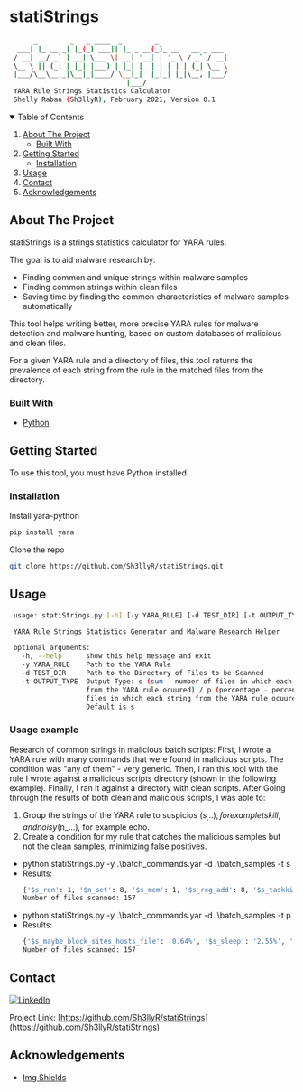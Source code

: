 # statiStrings
   ```sh
         _        _   _ ____  _        _
	 ___| |_ __ _| |_(_) ___|| |_ _ __(_)_ __   __ _ ___
	/ __| __/ _` | __| \___ \| __| '__| | '_ \ / _` / __|
	\__ \ || (_| | |_| |___) | |_| |  | | | | | (_| \__ \
	|___/\__\__,_|\__|_|____/ \__|_|  |_|_| |_|\__, |___/
			       			    |___/
	YARA Rule Strings Statistics Calculator
	Shelly Raban (Sh3llyR), February 2021, Version 0.1
   ```

<!-- PROJECT SHIELDS -->
<!--
*** I'm using markdown "reference style" links for readability.
*** Reference links are enclosed in brackets [ ] instead of parentheses ( ).
*** See the bottom of this document for the declaration of the reference variables
*** for contributors-url, forks-url, etc. This is an optional, concise syntax you may use.
*** https://www.markdownguide.org/basic-syntax/#reference-style-links
-->



<!-- TABLE OF CONTENTS -->
<details open="open">
  <summary>Table of Contents</summary>
  <ol>
    <li>
      <a href="#about-the-project">About The Project</a>
      <ul>
        <li><a href="#built-with">Built With</a></li>
      </ul>
    </li>
    <li>
      <a href="#getting-started">Getting Started</a>
      <ul>
        <li><a href="#installation">Installation</a></li>
      </ul>
    </li>
    <li><a href="#usage">Usage</a></li>
    <li><a href="#contact">Contact</a></li>
    <li><a href="#acknowledgements">Acknowledgements</a></li>
  </ol>
</details>



<!-- ABOUT THE PROJECT -->
## About The Project

statiStrings is a strings statistics calculator for YARA rules.

The goal is to aid malware research by:
* Finding common and unique strings within malware samples
* Finding common strings within clean files
* Saving time by finding the common characteristics of malware samples automatically

This tool helps writing better, more precise YARA rules for malware detection and malware hunting, based on custom databases of malicious and clean files.

For a given YARA rule and a directory of files, this tool returns the prevalence of each string from the rule in the matched files from the directory.



### Built With

* [Python](https://www.python.org/)



<!-- GETTING STARTED -->
## Getting Started

To use this tool, you must have Python installed.


### Installation

Install yara-python
   ```sh
   pip install yara
   ```

Clone the repo
   ```sh
   git clone https://github.com/Sh3llyR/statiStrings.git
   ```



<!-- USAGE EXAMPLES -->
## Usage

   ```sh
	usage: statiStrings.py [-h] [-y YARA_RULE] [-d TEST_DIR] [-t OUTPUT_TYPE]

	YARA Rule Strings Statistics Generator and Malware Research Helper

	optional arguments:
	  -h, --help      show this help message and exit
	  -y YARA_RULE    Path to the YARA Rule
	  -d TEST_DIR     Path to the Directory of Files to be Scanned
	  -t OUTPUT_TYPE  Output Type: s (sum - number of files in which each string
					  from the YARA rule ocuured) / p (percentage - percent of
					  files in which each string from the YARA rule ocuured).
					  Default is s
   ```

### Usage example

Research of common strings in malicious batch scripts:
First, I wrote a YARA rule with many commands that were found in malicious scripts. The condition was "any of them" - very generic.
Then, I ran this tool with the rule I wrote against a malicious scripts directory (shown in the following example).
Finally, I ran it against a directory with clean scripts.
After Going through the results of both clean and malicious scripts, I was able to:
1. Group the strings of the YARA rule to suspicios ($s_...), for example tskill, and noisy ($n_...), for example echo.
2. Create a condition for my rule that catches the malicious samples but not the clean samples, minimizing false positives.

* python statiStrings.py -y .\batch_commands.yar -d .\batch_samples -t s
* Results:
	```sh
	{'$s_ren': 1, '$n_set': 8, '$s_mem': 1, '$s_reg_add': 8, '$s_taskkill': 4, '$n_exit': 9, '$s_maybe_block_sites_hosts_file': 1, '$s_move': 2, '$s_attrib': 6, '$n_copy': 6, '$n_start': 10, '$n_type': 7, '$n_echo': 26, '$n_reg': 11, '$s_aes': 1, '$s_cscript': 1, '$s_change_mouse_settings': 1, '$n_net': 3, '$n_find': 6, '$s_infinite_loop': 2, '$s_shutdown': 9, '$n_del': 6, '$n_goto': 12, '$s_generic_bat_maybe_copy_itself': 5, '$n_ipconfig': 2, '$n_maybe_time_change': 5, '$n_system': 2, '$s_tskill': 3, '$s_cpu_damage': 1, '$s_erase': 3, '$s_make_random_folders': 1, '$s_sleep': 4, '$n_bat_maybe_copy_itself': 9}
	Number of files scanned: 157
	```
* python statiStrings.py -y .\batch_commands.yar -d .\batch_samples -t p
* Results:
	```sh
	{'$s_maybe_block_sites_hosts_file': '0.64%', '$s_sleep': '2.55%', '$s_shutdown': '5.73%', '$s_attrib': '3.82%', '$s_change_mouse_settings': '0.64%', '$n_maybe_time_change': '3.18%', '$s_erase': '1.91%', '$s_move': '1.27%', '$n_net': '1.91%', '$s_aes': '0.64%', '$n_reg': '7.01%', '$n_system': '1.27%', '$n_set': '5.1%', '$s_cscript': '0.64%', '$n_find': '3.82%', '$s_generic_bat_maybe_copy_itself': '3.18%', '$s_cpu_damage': '0.64%', '$n_goto': '7.64%', '$s_tskill': '1.91%', '$s_ren': '0.64%', '$s_mem': '0.64%', '$n_type': '4.46%', '$s_taskkill': '2.55%', '$n_exit': '5.73%', '$n_echo': '16.56%', '$s_infinite_loop': '1.27%', '$n_start': '6.37%', '$s_make_random_folders': '0.64%', '$n_bat_maybe_copy_itself': '5.73%', '$n_ipconfig': '1.27%', '$s_reg_add': '5.1%', '$n_del': '3.82%', '$n_copy': '3.82%'}
	Number of files scanned: 157
	```

<!-- CONTACT -->
## Contact

[![LinkedIn][linkedin-shield]][linkedin-url]

Project Link: [https://github.com/Sh3llyR/statiStrings](https://github.com/Sh3llyR/statiStrings)



<!-- ACKNOWLEDGEMENTS -->
## Acknowledgements
* [Img Shields](https://shields.io)



<!-- MARKDOWN LINKS & IMAGES -->
<!-- https://www.markdownguide.org/basic-syntax/#reference-style-links -->
[linkedin-shield]: https://img.shields.io/badge/-LinkedIn-black.svg?style=for-the-badge&logo=linkedin&colorB=555
[linkedin-url]: https://www.linkedin.com/in/shelly-raban-6baa2b1b9/

